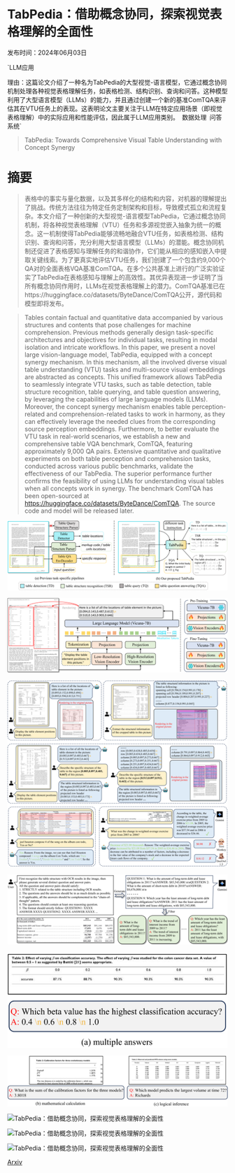# TabPedia：借助概念协同，探索视觉表格理解的全面性

发布时间：2024年06月03日

`LLM应用

理由：这篇论文介绍了一种名为TabPedia的大型视觉-语言模型，它通过概念协同机制处理各种视觉表格理解任务，如表格检测、结构识别、查询和问答。这种模型利用了大型语言模型（LLMs）的能力，并且通过创建一个新的基准ComTQA来评估其在VTU任务上的表现。这表明论文主要关注于LLM在特定应用场景（即视觉表格理解）中的实际应用和性能评估，因此属于LLM应用类别。` `数据处理` `问答系统`

> TabPedia: Towards Comprehensive Visual Table Understanding with Concept Synergy

# 摘要

> 表格中的事实与量化数据，以及其多样化的结构和内容，对机器的理解提出了挑战。传统方法往往为特定任务定制架构和目标，导致模式孤立和流程复杂。本文介绍了一种创新的大型视觉-语言模型TabPedia，它通过概念协同机制，将各种视觉表格理解（VTU）任务和多源视觉嵌入抽象为统一的概念。这一机制使得TabPedia能够流畅地融合VTU任务，如表格检测、结构识别、查询和问答，充分利用大型语言模型（LLMs）的潜能。概念协同机制还促进了表格感知与理解任务的和谐协作，它们能从相应的感知嵌入中提取关键线索。为了更真实地评估VTU任务，我们创建了一个包含约9,000个QA对的全面表格VQA基准ComTQA。在多个公共基准上进行的广泛实验证实了TabPedia在表格感知与理解上的高效性。其优异表现进一步证明了当所有概念协同作用时，LLMs在视觉表格理解上的潜力。ComTQA基准已在https://huggingface.co/datasets/ByteDance/ComTQA公开，源代码和模型即将发布。

> Tables contain factual and quantitative data accompanied by various structures and contents that pose challenges for machine comprehension. Previous methods generally design task-specific architectures and objectives for individual tasks, resulting in modal isolation and intricate workflows. In this paper, we present a novel large vision-language model, TabPedia, equipped with a concept synergy mechanism. In this mechanism, all the involved diverse visual table understanding (VTU) tasks and multi-source visual embeddings are abstracted as concepts. This unified framework allows TabPedia to seamlessly integrate VTU tasks, such as table detection, table structure recognition, table querying, and table question answering, by leveraging the capabilities of large language models (LLMs). Moreover, the concept synergy mechanism enables table perception-related and comprehension-related tasks to work in harmony, as they can effectively leverage the needed clues from the corresponding source perception embeddings. Furthermore, to better evaluate the VTU task in real-world scenarios, we establish a new and comprehensive table VQA benchmark, ComTQA, featuring approximately 9,000 QA pairs. Extensive quantitative and qualitative experiments on both table perception and comprehension tasks, conducted across various public benchmarks, validate the effectiveness of our TabPedia. The superior performance further confirms the feasibility of using LLMs for understanding visual tables when all concepts work in synergy. The benchmark ComTQA has been open-sourced at https://huggingface.co/datasets/ByteDance/ComTQA. The source code and model will be released later.

![TabPedia：借助概念协同，探索视觉表格理解的全面性](../../../paper_images/2406.01326/x1.png)

![TabPedia：借助概念协同，探索视觉表格理解的全面性](../../../paper_images/2406.01326/x2.png)

![TabPedia：借助概念协同，探索视觉表格理解的全面性](../../../paper_images/2406.01326/x3.png)

![TabPedia：借助概念协同，探索视觉表格理解的全面性](../../../paper_images/2406.01326/x4.png)

![TabPedia：借助概念协同，探索视觉表格理解的全面性](../../../paper_images/2406.01326/x5.png)

![TabPedia：借助概念协同，探索视觉表格理解的全面性](../../../paper_images/2406.01326/x6.png)

![TabPedia：借助概念协同，探索视觉表格理解的全面性](../../../paper_images/2406.01326/x7.png)

![TabPedia：借助概念协同，探索视觉表格理解的全面性](../../../paper_images/2406.01326/x8.png)

![TabPedia：借助概念协同，探索视觉表格理解的全面性](../../../paper_images/2406.01326/x9.png)

[Arxiv](https://arxiv.org/abs/2406.01326)